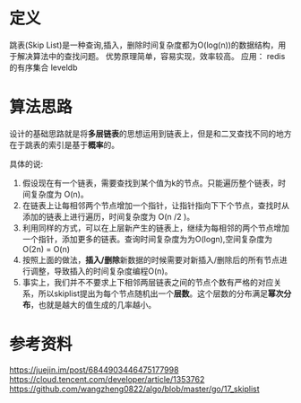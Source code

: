 # 定义
跳表(Skip List)是一种查询,插入，删除时间复杂度都为O(log(n))的数据结构，用于解决算法中的查找问题。
优势原理简单，容易实现，效率较高。
应用： redis的有序集合 leveldb

# 算法思路
设计的基础思路就是将**多层链表**的思想运用到链表上，但是和二叉查找不同的地方在于跳表的索引是基于**概率**的。

具体的说:

1. 假设现在有一个链表，需要查找到某个值为k的节点。只能遍历整个链表，时间复杂度为 O(n)。
2. 在链表上让每相邻两个节点增加一个指针，让指针指向下下个节点，查找时从添加的链表上进行遍历，时间复杂度为 O(n /2 )。
3. 利用同样的方式，可以在上层新产生的链表上，继续为每相邻的两个节点增加一个指针，添加更多的链表。查询时间复杂度为为O(logn),空间复杂度为 O(2n) = O(n)
4. 按照上面的做法，**插入/删除**新数据的时候需要对新插入/删除后的所有节点进行调整，导致插入的时间复杂度编程O(n)。
5. 事实上，我们并不不要求上下相邻两层链表之间的节点个数有严格的对应关系，所以skiplist提出为每个节点随机出一个**层数**。这个层数的分布满足**幂次分布**，也就是越大的值生成的几率越小。

# 参考资料
https://juejin.im/post/6844903446475177998
https://cloud.tencent.com/developer/article/1353762
https://github.com/wangzheng0822/algo/blob/master/go/17_skiplist